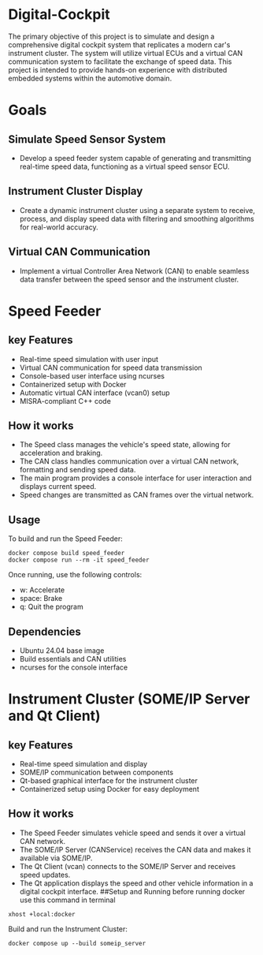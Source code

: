 # Digital-Cockpit
The primary objective of this project is to simulate and design a comprehensive digital cockpit system that replicates a modern car's instrument cluster. The system will utilize virtual ECUs and a virtual CAN communication system to facilitate the exchange of speed data. This project is intended to provide hands-on experience with distributed embedded systems within the automotive domain.
# Goals
## Simulate Speed Sensor System
- Develop a speed feeder system capable of generating and transmitting real-time speed data, functioning as a virtual speed sensor ECU.

## Instrument Cluster Display
- Create a dynamic instrument cluster using a separate system to receive, process, and display speed data with filtering and smoothing algorithms for real-world accuracy.

## Virtual CAN Communication
- Implement a virtual Controller Area Network (CAN) to enable seamless data transfer between the speed sensor and the instrument cluster.

# Speed Feeder

## key Features
- Real-time speed simulation with user input
- Virtual CAN communication for speed data transmission
- Console-based user interface using ncurses
- Containerized setup with Docker
- Automatic virtual CAN interface (vcan0) setup
- MISRA-compliant C++ code
## How it works
- The Speed class manages the vehicle's speed state, allowing for acceleration and braking.
- The CAN class handles communication over a virtual CAN network, formatting and sending speed data.
- The main program provides a console interface for user interaction and displays current speed.
- Speed changes are transmitted as CAN frames over the virtual network.
## Usage
To build and run the Speed Feeder:
```
docker compose build speed_feeder
docker compose run --rm -it speed_feeder
```
Once running, use the following controls:
- w: Accelerate
- space: Brake
- q: Quit the program
## Dependencies
- Ubuntu 24.04 base image
- Build essentials and CAN utilities
- ncurses for the console interface

# Instrument Cluster (SOME/IP Server and Qt Client)
## key Features
- Real-time speed simulation and display
- SOME/IP communication between components
- Qt-based graphical interface for the instrument cluster
- Containerized setup using Docker for easy deployment

## How it works
- The Speed Feeder simulates vehicle speed and sends it over a virtual CAN network.
- The SOME/IP Server (CANService) receives the CAN data and makes it available via SOME/IP.
- The Qt Client (vcan) connects to the SOME/IP Server and receives speed updates.
- The Qt application displays the speed and other vehicle information in a digital cockpit interface.
##Setup and Running
before running docker use this command in terminal
```
xhost +local:docker
```
Build and run the Instrument Cluster:
```
docker compose up --build someip_server
```

